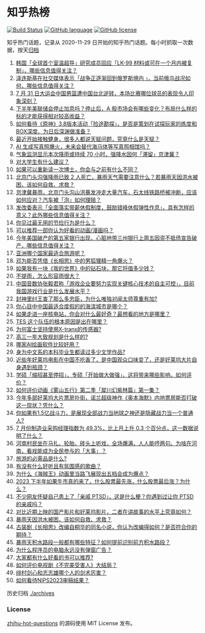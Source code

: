 # 知乎热榜
[![Build Status](https://github.com/ToWeLong/zhihu-hot-questions/workflows/CI/badge.svg)](https://github.com/ToWeLong/zhihu-hot-questions/actions)
[![GitHub language](https://img.shields.io/badge/language-golang-orange.svg)](https://golang.org/)
[![GitHub license](https://img.shields.io/github/license/ToWeLong/zhihu-hot-questions)](https://github.com/ToWeLong/zhihu-hot-questions/blob/main/LICENSE)

知乎热门话题，记录从 2020-11-29 日开始的知乎热门话题。每小时抓取一次数据，按天[归档](./archives)

<!-- BEGIN -->

1. [韩国「全球首个室温超导」研究成员回应「LK-99 材料或可在一个月内被复制」，哪些信息值得关注？](https://www.zhihu.com/question/614849582)
1. [泽连斯基在社交媒体表示「战争正逐渐回到俄罗斯境内 」，当前俄乌战况如何，哪些信息值得关注？](https://www.zhihu.com/question/614845058)
1. [7 月 31 日大运会中国男篮遭中国台北逆转，本场比赛哪位球员的表现令人印象深刻？](https://www.zhihu.com/question/614930068)
1. [下半年美联储会停止加息吗？停止后，A 股市场会有哪些变化？布局什么样的标的才能获得相对较高收益？](https://www.zhihu.com/question/614395500)
1. [如何看待《原神》3.8版本活动「险途勘探」，是否是策划在试探玩家的练度和BOX深度、为日后深渊做准备？](https://www.zhihu.com/question/614847509)
1. [最近开始接触健身，很多人都说天赋问题，究竟什么是天赋？](https://www.zhihu.com/question/613252255)
1. [AI 生成写真照爆火，未来会替代海马体等写真照相馆吗？](https://www.zhihu.com/question/613669268)
1. [气象监测显示本次降雨或持续 70 小时，强降水因何「滞留」京津冀？](https://www.zhihu.com/question/614824790)
1. [对大学生有什么建议？](https://www.zhihu.com/question/323118379)
1. [如果可以重新读一次博士，你会与之前有什么不同？](https://www.zhihu.com/question/347544107)
1. [北京门头沟强降雨已致 2 人死亡，暴雨天气需要注意什么？若暴雨天因洪水被困，该如何自救、求救？](https://www.zhihu.com/question/614868099)
1. [京津冀暴雨，北京门头沟山洪暴发冲走大量汽车，石太线铁路桥被冲断，应该如何应对？汽车被「泡」如何理赔？](https://www.zhihu.com/question/614851158)
1. [发改委表示「全面落实带薪休假制度，鼓励错峰休假弹性作息」，具有怎样的意义？此外哪些信息值得关注？](https://www.zhihu.com/question/614832927)
1. [你见过最无用的节俭行为是什么？](https://www.zhihu.com/question/402684787)
1. [可以推荐一部你认为好看的动画/漫画吗？](https://www.zhihu.com/question/426821512)
1. [今年美国破产的第五家银行出现，心脏地带三州银行上周五因资不抵债宣告破产，哪些信息值得关注？](https://www.zhihu.com/question/614849567)
1. [亚洲哪个国家最适合旅游呢？](https://www.zhihu.com/question/613259895)
1. [邓为能否凭借《长相思》中的男狐狸精一角爆火？](https://www.zhihu.com/question/614228564)
1. [如果我有一块《我的世界》中的钻石块，那它将值多少钱？](https://www.zhihu.com/question/463035964)
1. [不提雨，怎么形容雨很大？](https://www.zhihu.com/question/614688799)
1. [中国音数协张毅君称「游戏企业要努力实现关键核心技术的自主可控」，目前我国游戏行业是什么发展水平？](https://www.zhihu.com/question/614610430)
1. [封神里纣王害了那么多忠臣，为什么唯独对闻太师尊重有加?](https://www.zhihu.com/question/607961712)
1. [你心目中中国最适合度假的的海滨城市是哪个？](https://www.zhihu.com/question/610913437)
1. [如果走进一座核电站，你会对什么最好奇？最想看的地方是哪里？](https://www.zhihu.com/question/614117765)
1. [TES 这个队伍的根本原因是出在哪里？](https://www.zhihu.com/question/614837466)
1. [为何富士坚持使用X-trans的传感器?](https://www.zhihu.com/question/603247619)
1. [高三一年大致规划是什么样的?](https://www.zhihu.com/question/613498021)
1. [哪家AI绘画软件比较好用？](https://www.zhihu.com/question/563890251)
1. [身为中文系的本科毕业生都读过多少文学作品?](https://www.zhihu.com/question/613449607)
1. [近些年好莱坞电影在中国不吃香了，是中国观众口味变了，还是好莱坞大片自身遇到瓶颈？](https://www.zhihu.com/question/614717937)
1. [学硕「缩招甚至停招」，专硕「开始做大做强」，这将带来哪些影响，如何评价？](https://www.zhihu.com/question/614033417)
1. [如何评价动画《雾山五行》第二季「犀川幻紫林篇」第一集？](https://www.zhihu.com/question/614143988)
1. [今年多部好莱坞大片票房扑街，诺兰超级神作《奥本海默》内地票房能否打破这一现状？凭什么？](https://www.zhihu.com/question/614718000)
1. [你如果有1.5亿战斗力，是展现全部战力当地球之神还是隐藏战力当一个普通人?](https://www.zhihu.com/question/531027067)
1. [7 月份制造业采购经理指数为 49.3%，比上月上升 0.3 个百分点，这一数据说明了什么？](https://www.zhihu.com/question/614828209)
1. [河南村民坐在马扎、轮胎、砖头上听戏，全场爆满，人人能哼两句。为啥在河南，看戏能成为全民参与的「大事」？](https://www.zhihu.com/question/613695522)
1. [旅游的必需品是什么?](https://www.zhihu.com/question/613986749)
1. [有没有什么好听且有氛围感的歌曲？](https://www.zhihu.com/question/614656327)
1. [为什么《海贼王》动画里当路飞展现出五档会成为爆点？](https://www.zhihu.com/question/614409434)
1. [2023 下半年如果牛市真的来了，什么股票最先涨，什么股票最后涨？为什么？](https://www.zhihu.com/question/614394737)
1. [不少网友怀疑自己患上了「亲戚 PTSD」，这是什么梗？你遇到过让你 PTSD 的亲戚吗？](https://www.zhihu.com/question/614886689)
1. [对比近期上映的国产影片和好莱坞影片，二者在讲故事的水平上究竟如何？](https://www.zhihu.com/question/614718102)
1. [暴雨天因洪水被困，该如何自救、求救？](https://www.zhihu.com/question/614724440)
1. [古装剧《长相思》改编自桐华的同名小说，你认为改编得如何？是否符合你的期待？](https://www.zhihu.com/question/613714827)
1. [暴雨天积水路段一般都有哪些特征？如何提前识别前方积水路段？](https://www.zhihu.com/question/614724617)
1. [为什么程序员的电脑永远没有弹窗广告？](https://www.zhihu.com/question/614704170)
1. [大家都有什么好看的书可以推荐?](https://www.zhihu.com/question/603748072)
1. [如何评价电视剧《不完美受害人》大结局？](https://www.zhihu.com/question/614884746)
1. [绯村剑心和志志雄哪个人的剑术厉害？](https://www.zhihu.com/question/27554945)
1. [如何看待NIPS2023审稿结果？](https://www.zhihu.com/question/613987489)

<!-- END -->

历史归档 [./archives](./archives)


### License
[zhihu-hot-questions](https://github.com/towelong/zhihu-hot-questions) 的源码使用 MIT License 发布。
